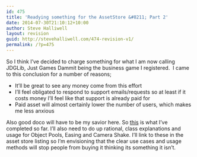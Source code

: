 ```yaml
---
id: 475
title: 'Readying something for the AssetStore &#8211; Part 2'
date: 2014-07-30T21:10:12+10:00
author: Steve Halliwell
layout: revision
guid: http://stevehalliwell.com/474-revision-v1/
permalink: /?p=475
---
```

So I think I&#8217;ve decided to charge something for what I am now calling JDGLib, Just Games Dammit being the business game I registered.  I came to this conclusion for a number of reasons;

  * It&#8217;ll be great to see any money come from this effort
  * I&#8217;ll feel obligated to respond to support emails/requests so at least if it costs money I&#8217;ll feel like that support is already paid for
  * Paid asset will almost certainly lower the number of users, which makes me less anxious

Also good doco will have to be my savior here. So <a class="vt-p" href="https://docs.google.com/document/d/1NxtNWmVFIoCGXhcz9wGi2mc4kSX0irOm38cM2Rlhzu4/edit#" target="_blank">this</a> is what I&#8217;ve completed so far. I&#8217;ll also need to do up rational, class explanations and usage for Object Pools, Easing and Camera Shake. I&#8217;ll link to these in the asset store listing so I&#8217;m envisioning that the clear use cases and usage methods will stop people from buying it thinking its something it isn&#8217;t.